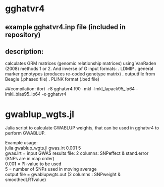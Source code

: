 # gghatvr4

## example gghatvr4.inp file (included in repository)

## description:
calculates GRM matrices (genomic relationship matrices) using VanRaden (2008) methods 1 or 2. And inverse of G
input formats: 
. LDMIP
. general marker genotypes (produces re-coded genotype matrix)
. outputfile from Beagle (.phased file)
. PLINK format (.bed file)

##compilation: 
ifort -r8  gghatvr4.f90  -mkl -lmkl_lapack95_lp64 -lmkl_blas95_lp64 -o gghatvr4


# gwablup_wgts.jl
Julia script to calculate GWABLUP weights, that can be used in gghatvr4 to perform GWABLUP.   

Example usage:   
julia gwablup_wgts.jl gwas.lrt  0.001  5   
gwas.lrt = input GWAS results file: 2 columns: SNPeffect & stand.error (SNPs are in map order)   
0.001 = PI-value to be used   
5 = number of SNPs used in moving average   
output file = gwablupwgts.out (2 columns : SNPweight & smoothedLRTvalue)
